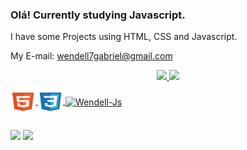 ### Olá! Currently studying Javascript.

I have some Projects using HTML, CSS and Javascript.

My E-mail: wendell7gabriel@gmail.com

<div align="center">
  <a href="https://github.com/mrwendellbarros">
  <img height="180em" src="https://github-readme-stats.vercel.app/api?username=mrwendellbarros&show_icons=true&theme=merko&include_all_commits=true&count_private=true&hide=prs,issues"/>
  <img height="180em" src="https://github-readme-stats.vercel.app/api/top-langs/?username=mrwendellbarros&layout=compact&langs_count=7&theme=merko"/>
</div>
 
<div style="display: inline_block"><br>
  <img align="center" alt="Wendell-HTML" height="30" width="40" src="https://raw.githubusercontent.com/devicons/devicon/master/icons/html5/html5-original.svg">
  <img align="center" alt="Wendell-CSS" height="30" width="40" src="https://raw.githubusercontent.com/devicons/devicon/master/icons/css3/css3-original.svg">
  <img align="center" alt="Wendell-Js" height="30" width="40" src="https://cdn.jsdelivr.net/gh/devicons/devicon/icons/javascript/javascript-original.svg">

  </div>
  
  ##
  
  <div>
  <a href="https://instagram.com/mrwendellbarros/" target="_blank"><img src="https://img.shields.io/badge/-Instagram-%23E4405F?style=for-the-badge&logo=instagram&logoColor=white" target="_blank"></a>
  <a href="https://www.linkedin.com/in/wendell-gabriel-966951238/" target="_blank"><img src="https://img.shields.io/badge/-LinkedIn-%230077B5?style=for-the-badge&logo=linkedin&logoColor=white" target="_blank"></a> 
  
</div>
